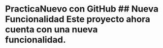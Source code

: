 # PracticaNuevo con GitHub ## Nueva Funcionalidad Este proyecto ahora cuenta con una nueva funcionalidad.
